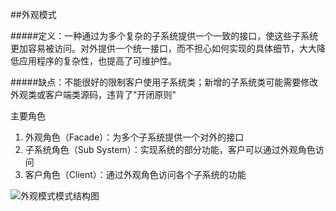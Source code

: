 ##外观模式

#####定义：一种通过为多个复杂的子系统提供一个一致的接口，使这些子系统更加容易被访问。对外提供一个统一接口，而不担心如何实现的具体细节，大大降低应用程序的复杂性，也提高了可维护性。

#####缺点：不能很好的限制客户使用子系统类；新增的子系统类可能需要修改外观类或客户端类源码，违背了"开闭原则"

主要角色
1. 外观角色（Facade）：为多个子系统提供一个对外的接口
2. 子系统角色（Sub System）：实现系统的部分功能，客户可以通过外观角色访问
3. 客户角色（Client）：通过外观角色访问各个子系统的功能

![外观模式模式结构图](http://c.biancheng.net/uploads/allimg/181115/3-1Q115152143509.gif "外观模式模式结构图")
